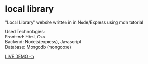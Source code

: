 # local library

"Local Library" website written in in Node/Express using mdn tutorial

Used Technologies:  
Frontend: Html, Css  
Backend: Nodejs(express), Javascript  
Database: Mongodb (mongoose)

[LIVE DEMO 👈](https://local-library-production-d89c.up.railway.app/)

